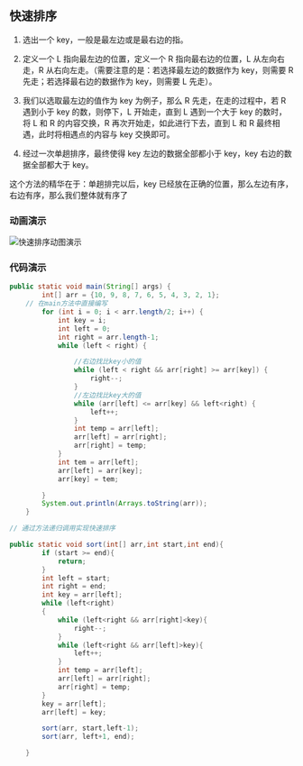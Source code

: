 ## 快速排序

1. 选出一个 key，一般是最左边或是最右边的指。

2. 定义一个 L 指向最左边的位置，定义一个 R 指向最右边的位置，L 从左向右走，R 从右向左走。（需要注意的是：若选择最左边的数据作为 key，则需要 R 先走；若选择最右边的数据作为 key，则需要 L 先走）。

3. 我们以选取最左边的值作为 key 为例子，那么 R 先走，在走的过程中，若 R 遇到小于 key 的数，则停下，L 开始走，直到 L 遇到一个大于 key 的数时，将 L 和 R 的内容交换，R 再次开始走，如此进行下去，直到 L 和 R 最终相遇，此时将相遇点的内容与 key 交换即可。
4. 经过一次单趟排序，最终使得 key 左边的数据全部都小于 key，key 右边的数据全部都大于 key。
   

这个方法的精华在于：单趟排完以后，key 已经放在正确的位置，那么左边有序，右边有序，那么我们整体就有序了

### 动画演示

![快速排序动图演示](https://s2.loli.net/2023/08/14/ckdK7YXAOUSiho1.gif)



### 代码演示

```java
public static void main(String[] args) {
        int[] arr = {10, 9, 8, 7, 6, 5, 4, 3, 2, 1};
    // 在main方法中直接编写
        for (int i = 0; i < arr.length/2; i++) {
            int key = i;
            int left = 0;
            int right = arr.length-1;
            while (left < right) {

                //右边找比key小的值
                while (left < right && arr[right] >= arr[key]) {
                    right--;
                }
                //左边找比key大的值
                while (arr[left] <= arr[key] && left<right) {
                    left++;
                }
                int temp = arr[left];
                arr[left] = arr[right];
                arr[right] = temp;
            }
            int tem = arr[left];
            arr[left] = arr[key];
            arr[key] = tem;

        }
        System.out.println(Arrays.toString(arr));
    }
```

```java
// 通过方法递归调用实现快速排序

public static void sort(int[] arr,int start,int end){
        if (start >= end){
            return;
        }
        int left = start;
        int right = end;
        int key = arr[left];
        while (left<right)
        {
            while (left<right && arr[right]<key){
                right--;
            }
            while (left<right && arr[left]>key){
                left++;
            }
            int temp = arr[left];
            arr[left] = arr[right];
            arr[right] = temp;
        }
        key = arr[left];
        arr[left] = key;

        sort(arr, start,left-1);
        sort(arr, left+1, end);

    }
```

